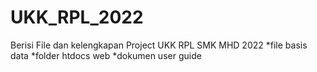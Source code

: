 # UKK_RPL_2022
Berisi File dan kelengkapan Project UKK RPL SMK MHD 2022
*file basis data
*folder htdocs web
*dokumen user guide

